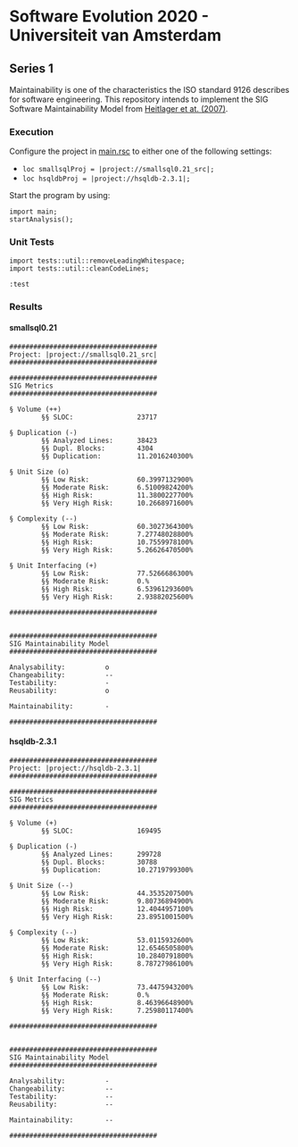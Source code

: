 # Software Evolution 2020 - Universiteit van Amsterdam

## Series 1

Maintainability is one of the characteristics the ISO standard 9126 describes for software engineering. This repository intends to implement the SIG Software Maintainability Model from [Heitlager et at. (2007)](http://citeseerx.ist.psu.edu/viewdoc/download?doi=10.1.1.120.4996&rep=rep1&type=pdf).

### Execution
Configure the project in [main.rsc](https://github.com/FunkeMT/nl.uva.se/blob/main/series-1/src/main.rsc#L29) to either one of the following settings:

* `loc smallsqlProj = |project://smallsql0.21_src|;`
* `loc hsqldbProj = |project://hsqldb-2.3.1|;`

Start the program by using:

```
import main;
startAnalysis();
```

### Unit Tests
```
import tests::util::removeLeadingWhitespace;
import tests::util::cleanCodeLines;

:test
```

### Results

#### smallsql0.21
```
#####################################
Project: |project://smallsql0.21_src|
#####################################

#####################################
SIG Metrics
#####################################

§ Volume (++)
        §§ SLOC:                23717

§ Duplication (-)
        §§ Analyzed Lines:      38423
        §§ Dupl. Blocks:        4304
        §§ Duplication:         11.2016240300%

§ Unit Size (o)
        §§ Low Risk:            60.3997132900%
        §§ Moderate Risk:       6.51009824200%
        §§ High Risk:           11.3800227700%
        §§ Very High Risk:      10.2668971600%

§ Complexity (--)
        §§ Low Risk:            60.3027364300%
        §§ Moderate Risk:       7.27748028800%
        §§ High Risk:           10.7559978100%
        §§ Very High Risk:      5.26626470500%

§ Unit Interfacing (+)
        §§ Low Risk:            77.5266686300%
        §§ Moderate Risk:       0.%
        §§ High Risk:           6.53961293600%
        §§ Very High Risk:      2.93882025600%

#####################################


#####################################
SIG Maintainability Model
#####################################

Analysability:          o
Changeability:          --
Testability:            -
Reusability:            o

Maintainability:        -

#####################################
```

#### hsqldb-2.3.1
```
#####################################
Project: |project://hsqldb-2.3.1|
#####################################

#####################################
SIG Metrics
#####################################

§ Volume (+)
        §§ SLOC:                169495

§ Duplication (-)
        §§ Analyzed Lines:      299728
        §§ Dupl. Blocks:        30788
        §§ Duplication:         10.2719799300%

§ Unit Size (--)
        §§ Low Risk:            44.3535207500%
        §§ Moderate Risk:       9.80736894900%
        §§ High Risk:           12.4044957100%
        §§ Very High Risk:      23.8951001500%

§ Complexity (--)
        §§ Low Risk:            53.0115932600%
        §§ Moderate Risk:       12.6546505800%
        §§ High Risk:           10.2840791800%
        §§ Very High Risk:      8.78727986100%

§ Unit Interfacing (--)
        §§ Low Risk:            73.4475943200%
        §§ Moderate Risk:       0.%
        §§ High Risk:           8.46396648900%
        §§ Very High Risk:      7.25980117400%

#####################################


#####################################
SIG Maintainability Model
#####################################

Analysability:          -
Changeability:          --
Testability:            --
Reusability:            --

Maintainability:        --

#####################################
```



